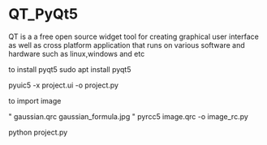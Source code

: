 # QT_PyQt5

QT is a a free open source widget tool for creating graphical user interface as well as cross platform application that runs 
on various software and hardware such as linux,windows and etc

to install pyqt5
sudo apt install pyqt5

pyuic5 -x project.ui -o project.py

to import image

"<RCC>
  <qresource prefix="home/sindhu/PycharmProjects/sindhu/neural_network/NEUROCAD_GUI/images">
    <file>gaussian.qrc</file>
    <file>gaussian_formula.jpg</file>
  </qresource>
</RCC>
"
pyrcc5 image.qrc -o image_rc.py


python project.py
